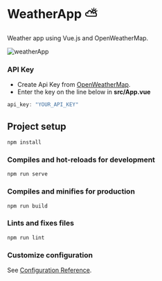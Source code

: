 # WeatherApp ⛅️ 
Weather app using Vue.js and OpenWeatherMap.

![weatherApp](https://user-images.githubusercontent.com/37070132/87912382-964b8880-ca6d-11ea-8e6a-9cd755e41c06.jpg)

### API Key
- Create Api Key from [OpenWeatherMap](https://openweathermap.org). 
- Enter the key on the line below in **src/App.vue**
```javascript
api_key: "YOUR_API_KEY"
```

## Project setup
```
npm install
```

### Compiles and hot-reloads for development
```
npm run serve
```

### Compiles and minifies for production
```
npm run build
```

### Lints and fixes files
```
npm run lint
```

### Customize configuration
See [Configuration Reference](https://cli.vuejs.org/config/).
